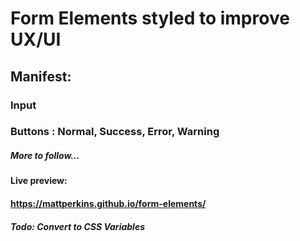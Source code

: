 # Form Elements styled to improve UX/UI

## Manifest:
### Input
### Buttons : Normal, Success, Error, Warning


##### More to follow...

#### Live preview:
#### https://mattperkins.github.io/form-elements/

##### Todo: Convert to CSS Variables

